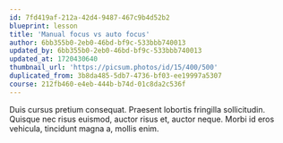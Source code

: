 ```yaml
---
id: 7fd419af-212a-42d4-9487-467c9b4d52b2
blueprint: lesson
title: 'Manual focus vs auto focus'
author: 6bb355b0-2eb0-46bd-bf9c-533bbb740013
updated_by: 6bb355b0-2eb0-46bd-bf9c-533bbb740013
updated_at: 1720430640
thumbnail_url: 'https://picsum.photos/id/15/400/500'
duplicated_from: 3b8da485-5db7-4736-bf03-ee19997a5307
course: 212fb460-e4eb-444b-b74d-01c8da2c536f
---
```

Duis cursus pretium consequat. Praesent lobortis fringilla sollicitudin. Quisque nec risus euismod, auctor risus et, auctor neque. Morbi id eros vehicula, tincidunt magna a, mollis enim.

